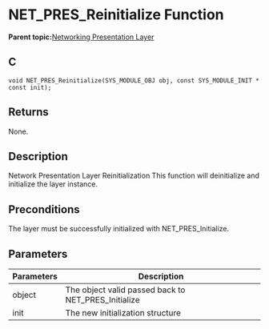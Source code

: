 # NET\_PRES\_Reinitialize Function

**Parent topic:**[Networking Presentation Layer](GUID-75470E5B-2289-4F94-AE85-2BB7DF4C4F07.md)

## C

```
void NET_PRES_Reinitialize(SYS_MODULE_OBJ obj, const SYS_MODULE_INIT * const init); 
```

## Returns

None.

## Description

Network Presentation Layer Reinitialization This function will deinitialize and initialize the layer instance.

## Preconditions

The layer must be successfully initialized with NET\_PRES\_Initialize.

## Parameters

|Parameters|Description|
|----------|-----------|
|object|The object valid passed back to NET\_PRES\_Initialize|
|init|The new initialization structure|

